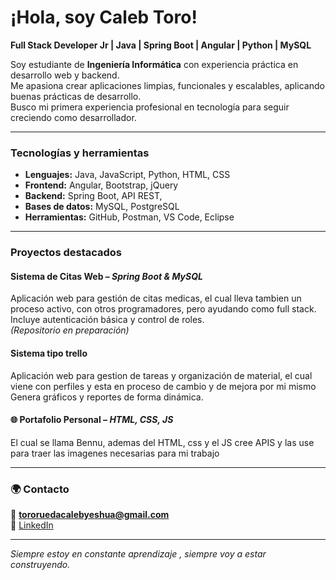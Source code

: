 # ¡Hola, soy Caleb Toro!

 **Full Stack Developer Jr | Java | Spring Boot | Angular | Python | MySQL**  

Soy estudiante de **Ingeniería Informática** con experiencia práctica en desarrollo web y backend.  
Me apasiona crear aplicaciones limpias, funcionales y escalables, aplicando buenas prácticas de desarrollo.  
Busco mi primera experiencia profesional en tecnología para seguir creciendo como desarrollador.

---

###  Tecnologías y herramientas
- **Lenguajes:** Java, JavaScript, Python, HTML, CSS  
- **Frontend:** Angular, Bootstrap, jQuery  
- **Backend:** Spring Boot, API REST,  
- **Bases de datos:** MySQL, PostgreSQL  
- **Herramientas:** GitHub, Postman, VS Code, Eclipse  

---

### Proyectos destacados
####  Sistema de Citas Web – *Spring Boot & MySQL*  
Aplicación web para gestión de citas medicas, el cual lleva tambien un proceso activo, con otros programadores, pero ayudando como full stack.  
Incluye autenticación básica y control de roles.  
 *(Repositorio en preparación)*  

####  Sistema tipo trello 
Aplicación web para gestion de tareas y organización de material, el cual viene con perfiles y esta en proceso de cambio y de mejora por mi mismo  
Genera gráficos y reportes de forma dinámica.  

#### 🌐 Portafolio Personal – *HTML, CSS, JS*  
El cual se llama Bennu, ademas del HTML, css y el JS cree APIS y las use para traer las imagenes necesarias para mi trabajo  

---

### 🌍 Contacto
📧 **tororuedacalebyeshua@gmail.com**  
🔗 [LinkedIn](https://www.linkedin.com/in/caleb-yeshua-toro-rueda-283330373)

---

 *Siempre estoy en constante aprendizaje , siempre voy a estar construyendo.*

